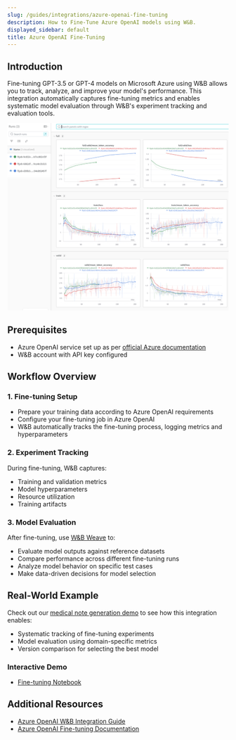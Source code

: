 ```yaml
---
slug: /guides/integrations/azure-openai-fine-tuning
description: How to Fine-Tune Azure OpenAI models using W&B.
displayed_sidebar: default
title: Azure OpenAI Fine-Tuning
---
```


## Introduction
Fine-tuning GPT-3.5 or GPT-4 models on Microsoft Azure using W&B allows you to track, analyze, and improve your model's performance. This integration automatically captures fine-tuning metrics and enables systematic model evaluation through W&B's experiment tracking and evaluation tools.

![](/images/integrations/aoai_ft_plot.png)

## Prerequisites
- Azure OpenAI service set up as per [official Azure documentation](https://wandb.me/aoai-wb-int)
- W&B account with API key configured

## Workflow Overview

### 1. Fine-tuning Setup
- Prepare your training data according to Azure OpenAI requirements
- Configure your fine-tuning job in Azure OpenAI
- W&B automatically tracks the fine-tuning process, logging metrics and hyperparameters

### 2. Experiment Tracking
During fine-tuning, W&B captures:
- Training and validation metrics
- Model hyperparameters
- Resource utilization
- Training artifacts

### 3. Model Evaluation
After fine-tuning, use [W&B Weave](weave-docs.wandb.ai) to:
- Evaluate model outputs against reference datasets
- Compare performance across different fine-tuning runs
- Analyze model behavior on specific test cases
- Make data-driven decisions for model selection

## Real-World Example
Check out our [medical note generation demo](https://wandb.me/aoai-ft-colab) to see how this integration enables:
- Systematic tracking of fine-tuning experiments
- Model evaluation using domain-specific metrics
- Version comparison for selecting the best model

### Interactive Demo
* [Fine-tuning Notebook](https://wandb.me/aoai-med-ft)

## Additional Resources
- [Azure OpenAI W&B Integration Guide](https://wandb.me/aoai-wb-int)
- [Azure OpenAI Fine-tuning Documentation](https://learn.microsoft.com/en-us/azure/ai-services/openai/how-to/fine-tuning?tabs=turbo%2Cpython&pivots=programming-language-python)